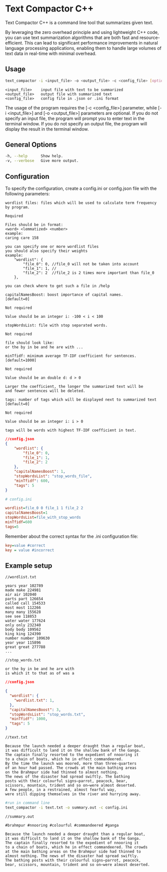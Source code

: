 # Text Compactor C++

Text Compactor C++ is a command line tool that summarizes given text.

By leveraging the zero overhead principle and using lightweight C++ code, you can use text summarization algorithms that are both fast and resource-efficient. This can lead to significant performance improvements in natural language processing applications, enabling them to handle large volumes of text data in real-time with minimal overhead.

## Usage

```bash
text_compactor -i <input_file> -o <output_file> -c <config_file> [options]
```

```text
<input_file>    input file with text to be summarized  
<output_file>   output file with summarized text  
<config_file>   config file in .json or .ini format
```

The usage of the program requires the [-c \<config_file>] parameter, while [-i \<input_file>] and [-o \<output_file>] parameters are optional. If you do not specify an input file, the program will prompt you to enter text in the terminal window. If you do not specify an output file, the program will display the result in the terminal window.

## General Options

```bash
-h, --help      Show help.  
-v, --verbose   Give more output.
```

## Configuration

To specify the configuration, create a config.ini or config.json file with the following parameters:

```text
wordlist files: files which will be used to calculate term frequency by program.

Required

Files should be in format:
<word> <lemmatized> <number>
example:
caring care 158

you can specify one or more wordlist files
you should also specify their weights
example:
    "wordlist": {
        "file_0": 0, //file_0 will not be taken into account
        "file_1": 1, //
        "file_2": 2  //file_2 is 2 times more important than file_0
    },

you can check where to get such a file in /help
```

```text
capitalNamesBoost: boost importance of capital names.
[default=0]

Not required

Value should be an integer i: -100 < i < 100
```

```text
stopWordsList: file with stop separated words.

Not required

file should look like:
or the by in be and he are with ...
```

```text
minTfidf: minimum average TF-IDF coefficient for sentences.
[default=1000]

Not required

Value should be an double d: d > 0

Larger the coefficient, the longer the summarized text will be
and fewer sentences will be deleted.
```

```text
tags: number of tags which will be displayed next to summarized text
[default=0]

Not required

Value should be an integer i: i > 0

tags will be words with highest TF-IDF coefficient in text.
```

```json
//config.json
{
    "wordlist": {
        "file_0": 0,
        "file_1": 1,
        "file_2": 2
    },
    "capitalNamesBoost": 1,
    "stopWordsList": "stop_words_file",
    "minTfidf": 600,
    "tags": 5
}
```

```ini
# config.ini

wordlist=file_0 0 file_1 1 file_2 2
capitalNamesBoost=1
stopWordsList=file_with_stop_words
minTfidf=600
tags=5
```

Remember about the correct syntax for the .ini configuration file:

```ini
key=value #correct
key = value #incorrect
```

## Example setup

```text
//wordlist.txt

years year 102789
made make 224981
air air 102040
parts part 126654
called call 154533
most most 112266
many many 155628
see see 118853
water water 177624
only only 232340
body body 109562
king king 124390
number number 109630
year year 115896
great great 277788
...
```

```text
//stop_words.txt 

or the by in be and he are with 
is which it to that as of was a
```

```json
//config.json

{
  "wordlist": {
    "wordlist.txt": 1,
  },
  "capitalNamesBoost": 3,
  "stopWordsList": "stop_words.txt",
  "minTfidf": 1000,
  "tags": 5
}

```

```text
//text.txt

Because the launch needed a deeper draught than a regular boat, 
it was difficult to land it on the shallow bank of the Ganga. 
The captain finally resorted to the expedient of nnooring it 
to a chain of boats, which he in effect commandeered. 
By the time the launch was moored, more than three-quarters 
of an hour had passed. The crowds at the main bathing areas 
on the Brahmpur side had thinned to almost nothing. 
The news of the disaster had spread swiftly. The bathing 
posts with their colourful signs—parrot, peacock, bear, 
scissors, mountain, trident and so on—were almost deserted. 
A few people, in a restrained, almost fearful way, 
were still dipping themselves in the river and hurrying away. 
```

```bash
#run in command line
text_compactor -i text.txt -o summary.out -c config.ini
```

```text
//summary.out

#brahmpur #nnooring #colourful #commandeered #ganga

Because the launch needed a deeper draught than a regular boat,
it was difficult to land it on the shallow bank of the Ganga.
The captain finally resorted to the expedient of nnooring it
to a chain of boats, which he in effect commandeered. The crowds
at the main bathing areas on the Brahmpur side had thinned to
almost nothing. The news of the disaster had spread swiftly.
The bathing posts with their colourful signs—parrot, peacock,
bear, scissors, mountain, trident and so on—were almost deserted.

```
